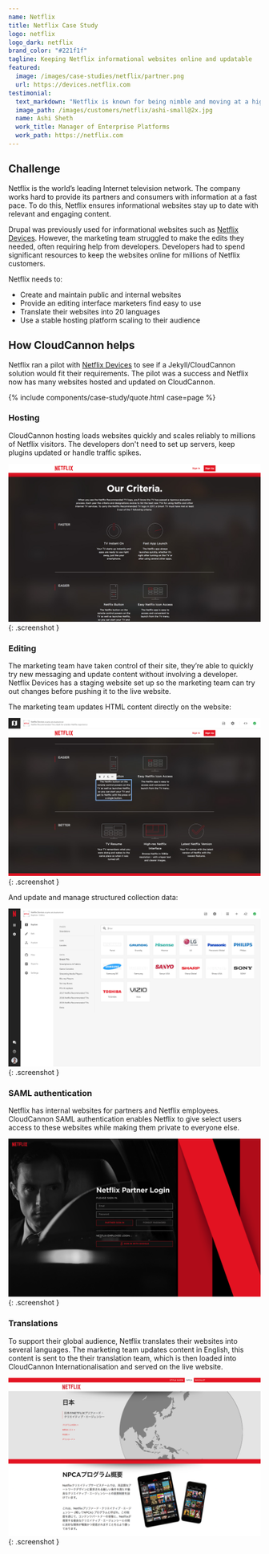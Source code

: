 ```yaml
---
name: Netflix
title: Netflix Case Study
logo: netflix
logo_dark: netflix
brand_color: "#221f1f"
tagline: Keeping Netflix informational websites online and updatable
featured:
  image: /images/case-studies/netflix/partner.png
  url: https://devices.netflix.com
testimonial:
  text_markdown: "Netflix is known for being nimble and moving at a high pace. Partnering with CloudCannon enables my Enterprise Platforms Team at Netflix to deliver highly customizable microsites to our internal business partners rapidly so they can work at the speed of our customers."
  image_path: /images/customers/netflix/ashi-small@2x.jpg
  name: Ashi Sheth
  work_title: Manager of Enterprise Platforms
  work_path: https://netflix.com
---
```


## Challenge

Netflix is the world’s leading Internet television network. The company works hard to provide its partners and consumers with information at a fast pace. To do this, Netflix ensures informational websites stay up to date with relevant and engaging content.

Drupal was previously used for informational websites such as [Netflix Devices](https://devices.netflix.com). However, the marketing team struggled to make the edits they needed, often requiring help from developers. Developers had to spend significant resources to keep the websites online for millions of Netflix customers.

Netflix needs to:

* Create and maintain public and internal websites
* Provide an editing interface marketers find easy to use
* Translate their websites into 20 languages
* Use a stable hosting platform scaling to their audience

## How CloudCannon helps

Netflix ran a pilot with [Netflix Devices](https://devices.netflix.com) to see if a Jekyll/CloudCannon solution would fit their requirements. The pilot was a success and Netflix now has many websites hosted and updated on CloudCannon.

{% include components/case-study/quote.html case=page %}

### Hosting

CloudCannon hosting loads websites quickly and scales reliably to millions of Netflix visitors. The developers don't need to set up servers, keep plugins updated or handle traffic spikes.

![Netflix Devices Criteria](/images/case-studies/netflix/criteria.png){: .screenshot }

### Editing

The marketing team have taken control of their site, they’re able to quickly try new messaging and update content without involving a developer. Netflix Devices has a staging website set up so the marketing team can try out changes before pushing it to the live website.

The marketing team updates HTML content directly on the website:

![Netflix Devices Inline](/images/case-studies/netflix/inline.png){: .screenshot }

And update and manage structured collection data:

![Netflix Devices Inline](/images/case-studies/netflix/collection.png){: .screenshot }

### SAML authentication

Netflix has internal websites for partners and Netflix employees. CloudCannon SAML authentication enables Netflix to give select users access to these websites while making them private to everyone else.

![Netflix Partner Marketing](/images/case-studies/netflix/login.png){: .screenshot }

### Translations

To support their global audience, Netflix translates their websites into several languages. The marketing team updates content in English, this content is sent to the their translation team, which is then loaded into CloudCannon Internationalisation and served on the live website.

![Creative services](/images/case-studies/netflix/translate.png){: .screenshot }